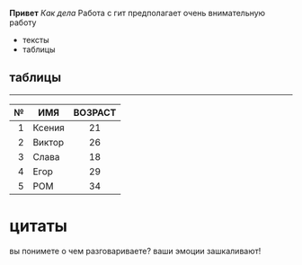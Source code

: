 **Привет**
*Как дела*
Работа с гит предполагает  очень внимательную работу
* тексты
* таблицы
## таблицы
---
|№|ИМЯ|ВОЗРАСТ|
|-:|---|:-------:|
|1|Ксения|21|
|2|Виктор|26|
|3|Слава|18|
|4|Егор|29|
|5|РОМ|34|

# цитаты

вы понимете о чем разговариваете?
ваши эмоции зашкаливают!
